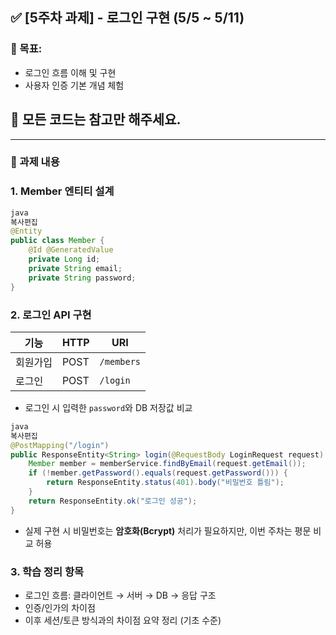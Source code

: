 ## ✅ [5주차 과제] - 로그인 구현 (5/5 ~ 5/11)

### 🎯 목표:

- 로그인 흐름 이해 및 구현
- 사용자 인증 기본 개념 체험

## **🙏 모든 코드는 참고만 해주세요.**

---

### 📌 과제 내용

### 1. Member 엔티티 설계

```java
java
복사편집
@Entity
public class Member {
    @Id @GeneratedValue
    private Long id;
    private String email;
    private String password;
}

```

### 2. 로그인 API 구현

| 기능 | HTTP | URI |
| --- | --- | --- |
| 회원가입 | POST | `/members` |
| 로그인 | POST | `/login` |
- 로그인 시 입력한 `password`와 DB 저장값 비교

```java
java
복사편집
@PostMapping("/login")
public ResponseEntity<String> login(@RequestBody LoginRequest request) {
    Member member = memberService.findByEmail(request.getEmail());
    if (!member.getPassword().equals(request.getPassword())) {
        return ResponseEntity.status(401).body("비밀번호 틀림");
    }
    return ResponseEntity.ok("로그인 성공");
}

```

- 실제 구현 시 비밀번호는 **암호화(Bcrypt)** 처리가 필요하지만, 이번 주차는 평문 비교 허용

### 3. 학습 정리 항목

- 로그인 흐름: 클라이언트 → 서버 → DB → 응답 구조
- 인증/인가의 차이점
- 이후 세션/토큰 방식과의 차이점 요약 정리 (기초 수준)
